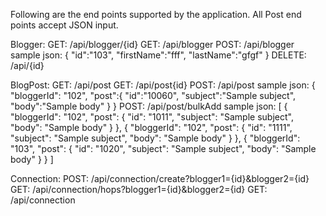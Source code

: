 ﻿Following are the end points supported by the application. All Post end points 
accept JSON input.

Blogger:
    GET: /api/blogger/{id}
    GET: /api/blogger
    POST: /api/blogger
        sample json: {
                    "id":"103",
                    "firstName":"fff",
                    "lastName":"gfgf"
                    }
    DELETE: /api/{id}


BlogPost:
    GET: /api/post
    GET: /api/post{id}
    POST: /api/post
        sample json: {
                    "bloggerId": "102",
                    "post":{
                        "id":"10060",
                        "subject":"Sample subject",
                        "body":"Sample body"
                    }
                }
    POST: /api/post/bulkAdd
        sample json: [
                        {
                            "bloggerId": "102",
                            "post": {
                                "id": "1011",
                                "subject": "Sample subject",
                                "body": "Sample body"
                            }
                        },
                        {
                            "bloggerId": "102",
                            "post": {
                                "id": "1111",
                                "subject": "Sample subject",
                                "body": "Sample body"
                            }
                        },
                        {
                            "bloggerId": "103",
                            "post": {
                                "id": "1020",
                                "subject": "Sample subject",
                                "body": "Sample body"
                            }
                        }
                    ]
    

Connection:
    POST: /api/connection/create?blogger1={id}&blogger2={id}
    GET: /api/connection/hops?blogger1={id}&blogger2={id}
    GET: /api/connection